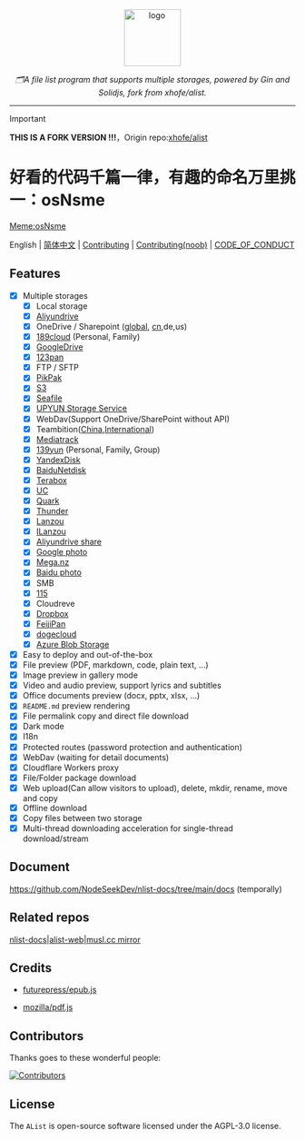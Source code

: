 <div align="center">
  <img width="100px" alt="logo" src="https://cdn.jsdelivr.net/gh/NodeSeekDev/alist@main/images/logo.svg"/></a>
  <p><em>🗂️A file list program that supports multiple storages, powered by Gin and Solidjs, fork from xhofe/alist.</em></p>
</div>

---

> [!IMPORTANT]
>> 
> **THIS IS A FORK VERSION !!!**，Origin repo:[xhofe/alist](https://github.com/xhofe/alist)
>
> <h1>好看的代码千篇一律，有趣的命名万里挑一：osNsme</h1> 
>
>[Meme:osNsme](https://github.com/AlistGo/alist/pull/8633/files)

English | [简体中文](./README_cn.md) | [Contributing](./CONTRIBUTING.md) | [Contributing(noob)](./CONTRIBUTING_noob.md) | [CODE_OF_CONDUCT](./CODE_OF_CONDUCT.md)

## Features

- [x] Multiple storages
    - [x] Local storage
    - [x] [Aliyundrive](https://www.alipan.com/)
    - [x] OneDrive / Sharepoint ([global](https://www.office.com/), [cn](https://portal.partner.microsoftonline.cn),de,us)
    - [x] [189cloud](https://cloud.189.cn) (Personal, Family)
    - [x] [GoogleDrive](https://drive.google.com/)
    - [x] [123pan](https://www.123pan.com/)
    - [x] FTP / SFTP
    - [x] [PikPak](https://www.mypikpak.com/)
    - [x] [S3](https://aws.amazon.com/s3/)
    - [x] [Seafile](https://seafile.com/)
    - [x] [UPYUN Storage Service](https://www.upyun.com/products/file-storage)
    - [x] WebDav(Support OneDrive/SharePoint without API)
    - [x] Teambition([China](https://www.teambition.com/ ),[International](https://us.teambition.com/ ))
    - [x] [Mediatrack](https://www.mediatrack.cn/)
    - [x] [139yun](https://yun.139.com/) (Personal, Family, Group)
    - [x] [YandexDisk](https://disk.yandex.com/)
    - [x] [BaiduNetdisk](http://pan.baidu.com/)
    - [x] [Terabox](https://www.terabox.com/main)
    - [x] [UC](https://drive.uc.cn)
    - [x] [Quark](https://pan.quark.cn)
    - [x] [Thunder](https://pan.xunlei.com)
    - [x] [Lanzou](https://www.lanzou.com/)
    - [x] [ILanzou](https://www.ilanzou.com/)
    - [x] [Aliyundrive share](https://www.alipan.com/)
    - [x] [Google photo](https://photos.google.com/)
    - [x] [Mega.nz](https://mega.nz)
    - [x] [Baidu photo](https://photo.baidu.com/)
    - [x] SMB
    - [x] [115](https://115.com/)
    - [X] Cloudreve
    - [x] [Dropbox](https://www.dropbox.com/)
    - [x] [FeijiPan](https://www.feijipan.com/)
    - [x] [dogecloud](https://www.dogecloud.com/product/oss)
    - [x] [Azure Blob Storage](https://azure.microsoft.com/products/storage/blobs)
- [x] Easy to deploy and out-of-the-box
- [x] File preview (PDF, markdown, code, plain text, ...)
- [x] Image preview in gallery mode
- [x] Video and audio preview, support lyrics and subtitles
- [x] Office documents preview (docx, pptx, xlsx, ...)
- [x] `README.md` preview rendering
- [x] File permalink copy and direct file download
- [x] Dark mode
- [x] I18n
- [x] Protected routes (password protection and authentication)
- [x] WebDav (waiting for detail documents)
- [x] Cloudflare Workers proxy
- [x] File/Folder package download
- [x] Web upload(Can allow visitors to upload), delete, mkdir, rename, move and copy
- [x] Offline download
- [x] Copy files between two storage
- [x] Multi-thread downloading acceleration for single-thread download/stream

## Document

<https://github.com/NodeSeekDev/nlist-docs/tree/main/docs> (temporally)

## Related repos

[nlist-docs](https://github.com/NodeSeekDev/nlist-docs)|[alist-web](https://github.com/friedHDD/alist-web)|[musl.cc mirror](https://github.com/OpenListTeam/musl-compilers)

## Credits

- [futurepress/epub.js](https://github.com/futurepress/epub.js/)

- [mozilla/pdf.js](https://github.com/mozilla/pdf.js/)

## Contributors

Thanks goes to these wonderful people:

[![Contributors](https://contrib.rocks/image?repo=NodeSeekDev/alist)](https://github.com/NodeSeekDev/alist/graphs/contributors)

## License

The `AList` is open-source software licensed under the AGPL-3.0 license.


